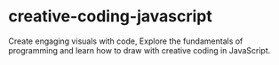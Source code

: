 # creative-coding-javascript
Create engaging visuals with code, Explore the fundamentals of programming and learn how to draw with creative coding in JavaScript.
